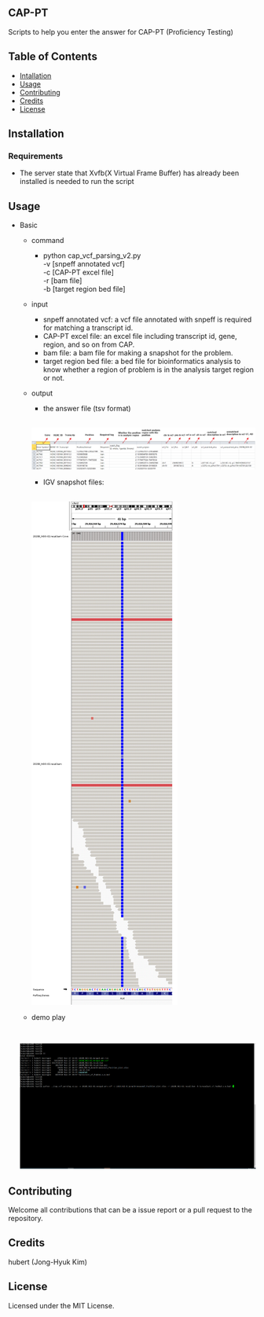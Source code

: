 ## CAP-PT
Scripts to help you enter the answer for CAP-PT (Proficiency Testing)

## Table of Contents
* [Intallation](#installation)
* [Usage](#usage)
* [Contributing](#contributing)
* [Credits](#credits)
* [License](#license)


## <a name="installation">Installation</a>
### Requirements
* The server state that Xvfb(X Virtual Frame Buffer) has already been installed is needed to run the script


## <a name="usage">Usage</a>

* Basic
  * command
    * python cap_vcf_parsing_v2.py \
      -v [snpeff annotated vcf] \
      -c [CAP-PT excel file] \
      -r [bam file] \
      -b [target region bed file]
  * input
    * snpeff annotated vcf: a vcf file annotated with snpeff is required for matching a transcript id.
    * CAP-PT excel file: an excel file including transcript id, gene, region, and so on from CAP.
    * bam file: a bam file for making a snapshot for the problem.
    * target region bed file: a bed file for bioinformatics analysis to know whether a region of problem is in the analysis target region or not.
  * output
    * the answer file (tsv format)
    
    <br>
    
    [![the answer file](https://github.com/hubert-bioinformatics/CAP-PT/blob/main/README_images/CAP-PT_parse2.png)](https://github.com/hubert-bioinformatics/CAP-PT/blob/main/README_images/CAP-PT_parse2.png)
    <br>
    
    * IGV snapshot files: 
    
    <br>
    
    [![snapshot image](https://github.com/hubert-bioinformatics/CAP-PT/blob/main/README_images/9_2_29416572_29416573_h2000.png)](https://github.com/hubert-bioinformatics/CAP-PT/blob/main/README_images/9_2_29416572_29416573_h2000.png)
    <br>
    
  * demo play
  
  <br>
  
  [![domo play](https://github.com/hubert-bioinformatics/CAP-PT/blob/main/README_images/cap-pt_parsing.gif)](https://github.com/hubert-bioinformatics/CAP-PT/blob/main/README_images/cap-pt_parsing.gif)
  <br>

## <a name="contributing">Contributing</a>


Welcome all contributions that can be a issue report or a pull request to the repository.


## <a name="credits">Credits</a>


hubert (Jong-Hyuk Kim)


## <a name="license">License</a>

Licensed under the MIT License.

